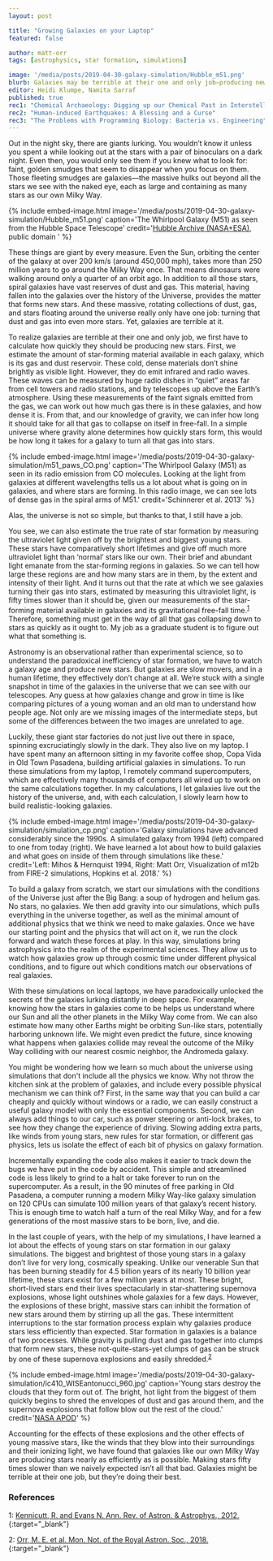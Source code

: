 ```yaml
---
layout: post

title: "Growing Galaxies on your Laptop"
featured: false

author: matt-orr
tags: [astrophysics, star formation, simulations]

image: '/media/posts/2019-04-30-galaxy-simulation/Hubble_m51.png'
blurb: Galaxies may be terrible at their one and only job—producing new stars—but they are doing the best they can
editor: Heidi Klumpe, Namita Sarraf
published: true
rec1: "Chemical Archaeology: Digging up our Chemical Past in Interstellar Space"
rec2: "Human-induced Earthquakes: A Blessing and a Curse"
rec3: "The Problems with Programming Biology: Bacteria vs. Engineering"
---
```


Out in the night sky, there are giants lurking.  You wouldn’t know it unless you spent a while looking out at the stars with a pair of binoculars on a dark night.  Even then, you would only see them if you knew what to look for: faint, golden smudges that seem to disappear when you focus on them.  Those fleeting smudges are galaxies—the massive hulks out beyond all the stars we see with the naked eye, each as large and containing as many stars as our own Milky Way.  

{% include embed-image.html image='/media/posts/2019-04-30-galaxy-simulation/Hubble_m51.png' caption='The Whirlpool Galaxy (M51) as seen from the Hubble Space Telescope' credit='<a href="https://en.wikipedia.org/wiki/Whirlpool_Galaxy#/media/File:Messier51_sRGB.jpg" target="_blank">Hubble Archive (NASA+ESA)</a>, public domain ' %}

These things are giant by every measure. Even the Sun, orbiting the center of the galaxy at over 200 km/s (around 450,000 mph), takes more than 250 million years to go around the Milky Way once. That means dinosaurs were walking around only a quarter of an orbit ago. In addition to all those stars, spiral galaxies have vast reserves of dust and gas.  This material, having fallen into the galaxies over the history of the Universe, provides the matter that forms new stars.  And these massive, rotating collections of dust, gas, and stars floating around the universe really only have one job: turning that dust and gas into even more stars.  Yet, galaxies are terrible at it.

To realize galaxies are terrible at their one and only job, we first have to calculate how quickly they should be producing new stars.  First, we estimate the amount of star-forming material available in each galaxy, which is its gas and dust reservoir. These cold, dense materials don’t shine brightly as visible light. However, they do emit infrared and radio waves. These waves can be measured by huge radio dishes in “quiet” areas far from cell towers and radio stations, and by telescopes up above the Earth’s atmosphere. Using these measurements of the faint signals emitted from the gas, we can work out how much gas there is in these galaxies, and how dense it is.  From that, and our knowledge of gravity, we can infer how long it should take for all that gas to collapse on itself in free-fall.  In a simple universe where gravity alone determines how quickly stars form, this would be how long it takes for a galaxy to turn all that gas into stars.

{% include embed-image.html image='/media/posts/2019-04-30-galaxy-simulation/m51_paws_CO.png' caption='The Whirlpool Galaxy (M51) as seen in its radio emission from CO molecules. Looking at the light from galaxies at different wavelengths tells us a lot about what is going on in galaxies, and where stars are forming.  In this radio image, we can see lots of dense gas in the spiral arms of M51.' credit='Schinnerer et al. 2013' %}

Alas, the universe is not so simple, but thanks to that, I still have a job.

You see, we can also estimate the true rate of star formation by measuring the ultraviolet light given off by the brightest and biggest young stars. These stars have comparatively short lifetimes and give off much more ultraviolet light than ‘normal’ stars like our own. Their brief and abundant light emanate from the star-forming regions in galaxies.  So we can tell how large these regions are and how many stars are in them, by the extent and intensity of their light.  And it turns out that the rate at which we see galaxies turning their gas into stars, estimated by measuring this ultraviolet light, is fifty times slower than it should be, given our measurements of the star-forming material available in galaxies and its gravitational free-fall time.<sup>[1](#1)</sup> Therefore, something must get in the way of all that gas collapsing down to stars as quickly as it ought to. My job as a graduate student is to figure out what that something is.

Astronomy is an observational rather than experimental science, so to understand the paradoxical inefficiency of star formation, we have to watch a galaxy age and produce new stars. But galaxies are slow movers, and in a human lifetime, they effectively don’t change at all.  We’re stuck with a single snapshot in time of the galaxies in the universe that we can see with our telescopes.  Any guess at how galaxies change and grow in time is like comparing pictures of a young woman and an old man to understand how people age. Not only are we missing images of the intermediate steps, but some of the differences between the two images are unrelated to age.

Luckily, these giant star factories do not just live out there in space, spinning excruciatingly slowly in the dark. They also live on my laptop. I have spent many an afternoon sitting in my favorite coffee shop, Copa Vida in Old Town Pasadena, building artificial galaxies in simulations.  To run these simulations from my laptop, I remotely command supercomputers, which are effectively many thousands of computers all wired up to work on the same calculations together. In my calculations, I let galaxies live out the history of the universe, and, with each calculation, I slowly learn how to build realistic-looking galaxies.

{% include embed-image.html image='/media/posts/2019-04-30-galaxy-simulation/simulation_cp.png' caption='Galaxy simulations have advanced considerably since the 1990s.  A simulated galaxy from 1994 (left) compared to one from today (right).  We have learned a lot about how to build galaxies and what goes on inside of them through simulations like these.' credit='Left: Mihos & Hernquist 1994, Right: Matt Orr, Visualization of m12b from FIRE-2 simulations, Hopkins et al. 2018.' %}

To build a galaxy from scratch, we start our simulations with the conditions of the Universe just after the Big Bang: a soup of hydrogen and helium gas. No stars, no galaxies. We then add gravity into our simulations, which pulls everything in the universe together, as well as the minimal amount of additional physics that we think we need to make galaxies.  Once we have our starting point and the physics that will act on it, we run the clock forward and watch these forces at play.  In this way, simulations bring astrophysics into the realm of the experimental sciences. They allow us to watch how galaxies grow up through cosmic time under different physical conditions, and to figure out which conditions match our observations of real galaxies.

With these simulations on local laptops, we have paradoxically unlocked the secrets of the galaxies lurking distantly in deep space. For example, knowing how the stars in galaxies come to be helps us understand where our Sun and all the other planets in the Milky Way come from.  We can also estimate how many other Earths might be orbiting Sun-like stars, potentially harboring unknown life.  We might even predict the future, since knowing what happens when galaxies collide may reveal the outcome of the Milky Way colliding with our nearest cosmic neighbor, the Andromeda galaxy.

You might be wondering how we learn so much about the universe using simulations that don't include all the physics we know.  Why not throw the kitchen sink at the problem of galaxies, and include every possible physical mechanism we can think of? First, in the same way that you can build a car cheaply and quickly without windows or a radio, we can easily construct a useful galaxy model with only the essential components. Second, we can always add things to our car, such as power steering or anti-lock brakes, to see how they change the experience of driving. Slowing adding extra parts, like winds from young stars, new rules for star formation, or different gas physics, lets us isolate the effect of each bit of physics on galaxy formation.

Incrementally expanding the code also makes it easier to track down the bugs we have put in the code by accident.  This simple and streamlined code is less likely to grind to a halt or take forever to run on the supercomputer. As a result, in the 90 minutes of free parking in Old Pasadena, a computer running a modern Milky Way-like galaxy simulation on 120 CPUs can simulate 100 million years of that galaxy’s recent history. This is enough time to watch half a turn of the real Milky Way, and for a few generations of the most massive stars to be born, live, and die.

In the last couple of years, with the help of my simulations, I have learned a lot about the effects of young stars on star formation in our galaxy simulations.  The biggest and brightest of those young stars in a galaxy don’t live for very long, cosmically speaking. Unlike our venerable Sun that has been burning steadily for 4.5 billion years of its nearly 10 billion year lifetime, these stars exist for a few million years at most.  These bright, short-lived stars end their lives spectacularly in star-shattering supernova explosions, whose light outshines whole galaxies for a few days.  However, the explosions of these bright, massive stars can inhibit the formation of new stars around them by stirring up all the gas. These intermittent interruptions to the star formation process explain why galaxies produce stars less efficiently than expected.  Star formation in galaxies is a balance of two processes. While gravity is pulling dust and gas together into clumps that form new stars, these not-quite-stars-yet clumps of gas can be struck by one of these supernova explosions and easily shredded.<sup>[2](#2)</sup>

{% include embed-image.html image='/media/posts/2019-04-30-galaxy-simulation/ic410_WISEantonucci_960.jpg' caption='Young stars destroy the clouds that they form out of. The bright, hot light from the biggest of them quickly begins to shred the envelopes of dust and gas around them, and the supernova explosions that follow blow out the rest of the cloud.' credit='<a href="https://apod.nasa.gov/apod/ap141118.html" target="_blank">NASA APOD</a>' %}

Accounting for the effects of these explosions and the other effects of young massive stars, like the winds that they blow into their surroundings and their ionizing light, we have found that galaxies like our own Milky Way are producing stars nearly as efficiently as is possible.  Making stars fifty times slower than we naively expected isn’t all that bad. Galaxies might be terrible at their one job, but they’re doing their best.

### References

<a name="1">1</a>: [Kennicutt, R. and Evans N. Ann. Rev. of Astron. & Astrophys., 2012.](https://www.annualreviews.org/doi/full/10.1146/annurev-astro-081811-125610){:target="_blank"}

<a name="2">2</a>: [Orr, M. E. et al. Mon. Not. of the Royal Astron. Soc., 2018.](https://academic.oup.com/mnras/article/478/3/3653/4995921){:target="_blank"}
